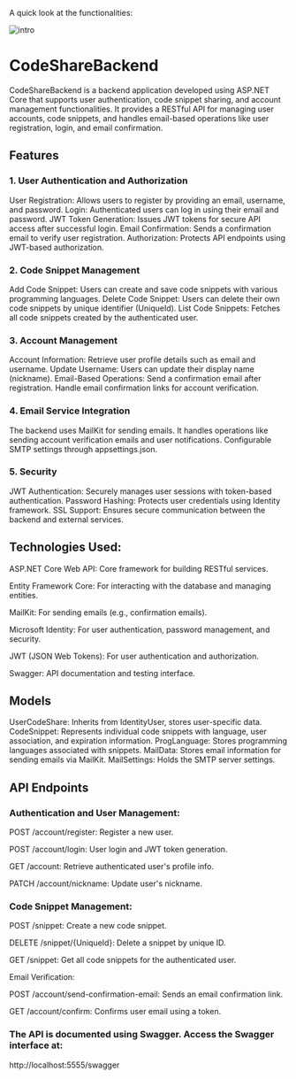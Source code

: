 A quick look at the functionalities:

![intro](https://github.com/user-attachments/assets/dfd341d9-ebf8-4b43-a211-25e953620973)

# CodeShareBackend
CodeShareBackend is a backend application developed using ASP.NET Core that supports user authentication, code snippet sharing, and account management functionalities. It provides a RESTful API for managing user accounts, code snippets, and handles email-based operations like user registration, login, and email confirmation.

## Features

### 1. User Authentication and Authorization
User Registration: Allows users to register by providing an email, username, and password.
Login: Authenticated users can log in using their email and password.
JWT Token Generation: Issues JWT tokens for secure API access after successful login.
Email Confirmation: Sends a confirmation email to verify user registration.
Authorization: Protects API endpoints using JWT-based authorization.

### 2. Code Snippet Management
Add Code Snippet: Users can create and save code snippets with various programming languages.
Delete Code Snippet: Users can delete their own code snippets by unique identifier (UniqueId).
List Code Snippets: Fetches all code snippets created by the authenticated user.

### 3. Account Management
Account Information: Retrieve user profile details such as email and username.
Update Username: Users can update their display name (nickname).
Email-Based Operations:
Send a confirmation email after registration.
Handle email confirmation links for account verification.

### 4. Email Service Integration
The backend uses MailKit for sending emails.
It handles operations like sending account verification emails and user notifications.
Configurable SMTP settings through appsettings.json.

### 5. Security
JWT Authentication: Securely manages user sessions with token-based authentication.
Password Hashing: Protects user credentials using Identity framework.
SSL Support: Ensures secure communication between the backend and external services.


## Technologies Used:
ASP.NET Core Web API: Core framework for building RESTful services.

Entity Framework Core: For interacting with the database and managing entities.

MailKit: For sending emails (e.g., confirmation emails).

Microsoft Identity: For user authentication, password management, and security.

JWT (JSON Web Tokens): For user authentication and authorization.

Swagger: API documentation and testing interface.

## Models
UserCodeShare: Inherits from IdentityUser, stores user-specific data.
CodeSnippet: Represents individual code snippets with language, user association, and expiration information.
ProgLanguage: Stores programming languages associated with snippets.
MailData: Stores email information for sending emails via MailKit.
MailSettings: Holds the SMTP server settings.

## API Endpoints

### Authentication and User Management:

POST /account/register: Register a new user.

POST /account/login: User login and JWT token generation.

GET /account: Retrieve authenticated user's profile info.

PATCH /account/nickname: Update user's nickname.

### Code Snippet Management:

POST /snippet: Create a new code snippet.

DELETE /snippet/{UniqueId}: Delete a snippet by unique ID.

GET /snippet: Get all code snippets for the authenticated user.

Email Verification:

POST /account/send-confirmation-email: Sends an email confirmation link.

GET /account/confirm: Confirms user email using a token.

### The API is documented using Swagger. Access the Swagger interface at:
http://localhost:5555/swagger
